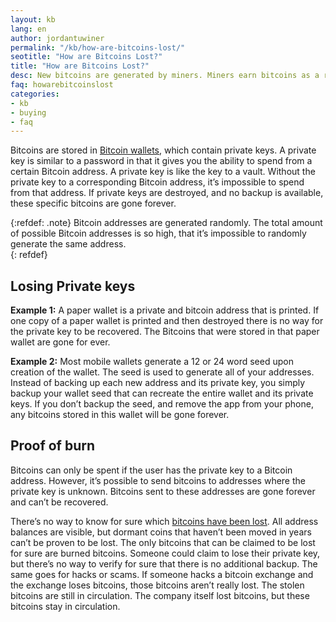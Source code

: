 ```yaml
---
layout: kb
lang: en
author: jordantuwiner
permalink: "/kb/how-are-bitcoins-lost/"
seotitle: "How are Bitcoins Lost?"
title: "How are Bitcoins Lost?"
desc: New bitcoins are generated by miners. Miners earn bitcoins as a reward for the services they provide to the network.  
faq: howarebitcoinslost
categories: 
- kb
- buying
- faq
---
```

Bitcoins are stored in [Bitcoin wallets](https://www.buybitcoinworldwide.com/wallets/), which contain private keys. A private key is similar to a password in that it gives you the ability to spend from a certain Bitcoin address. A private key is like the key to a vault. Without the private key to a corresponding Bitcoin address, it’s impossible to spend from that address. If private keys are destroyed, and no backup is available, these specific bitcoins are gone forever.

{:refdef: .note}
Bitcoin addresses are generated randomly. The total amount of possible Bitcoin addresses is so high, that it’s impossible to randomly generate the same address.  
{: refdef}

## Losing Private keys

**Example 1:** A paper wallet is a private and bitcoin address that is printed. If one copy of a paper wallet is printed and then destroyed there is no way for the private key to be recovered. The Bitcoins that were stored in that paper wallet are gone for ever. 

**Example 2:** Most mobile wallets generate a 12 or 24 word seed upon creation of the wallet. The seed is used to generate all of your addresses. Instead of backing up each new address and its private key, you simply backup your wallet seed that can recreate the entire wallet and its private keys. If you don’t backup the seed, and remove the app from your phone, any bitcoins stored in this wallet will be gone forever. 

## Proof of burn

Bitcoins can only be spent if the user has the private key to a Bitcoin address. However, it’s possible to send bitcoins to addresses where the private key is unknown. Bitcoins sent to these addresses are gone forever and can’t be recovered. 

There’s no way to know for sure which [bitcoins have been lost](https://www.buybitcoinworldwide.com/kb/what-happens-when-bitcoins-are-lost/). All address balances are visible, but dormant coins that haven’t been moved in years can’t be proven to be lost. The only bitcoins that can be claimed to be lost for sure are burned bitcoins. Someone could claim to lose their private key, but there’s no way to verify for sure that there is no additional backup. The same goes for hacks or scams. If someone hacks a bitcoin exchange and the exchange loses bitcoins, those bitcoins aren’t really lost. The stolen bitcoins are still in circulation. The company itself lost bitcoins, but these bitcoins stay in circulation.

